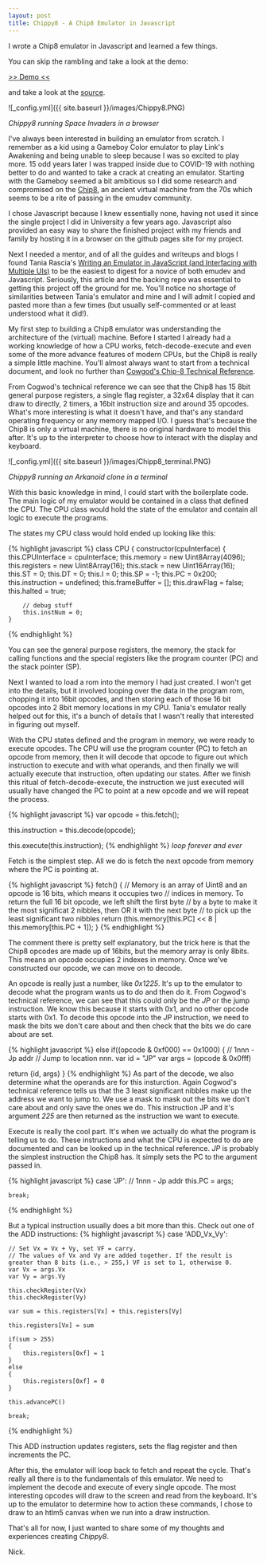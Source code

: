 ```yaml
---
layout: post
title: Chippy8 - A Chip8 Emulator in Javascript
---
```

I wrote a Chip8 emulator in Javascript and learned a few things.

You can skip the rambling and take a look at the demo:

[>> Demo <<](https://narwhaldisco.github.io/Chippy8/)

and take a look at the [source](https://github.com/narwhaldisco/Chippy8).

![_config.yml]({{ site.baseurl }}/images/Chippy8.PNG)

*Chippy8 running Space Invaders in a browser*


   I've always been interested in building an emulator from scratch. I remember as a kid using a Gameboy Color emulator to play Link's Awakening and being unable to sleep because I was so excited to play more. 15 odd years later I was trapped inside due to COVID-19 with nothing better to do and wanted to take a crack at creating an emulator. Starting with the Gameboy seemed a bit ambitious so I did some research and compromised on the [Chip8](https://en.wikipedia.org/wiki/CHIP-8), an ancient virtual machine from the 70s which seems to be a rite of passing in the emudev community.

  I chose Javascript because I knew essentially none, having not used it since the single project I did in University a few years ago. Javascript also provided an easy way to share the finished project with my friends and family by hosting it in a browser on the github pages site for my project.

  Next I needed a mentor, and of all the guides and writeups and blogs I found Tania Rascia's [Writing an Emulator in JavaScript (and Interfacing with Multiple UIs)](https://www.taniarascia.com/writing-an-emulator-in-javascript-chip8/) to be the easiest to digest for a novice of both emudev and Javascript. Seriously, this article and the backing repo was essential to getting this project off the ground for me. You'll notice no shortage of similarities between Tania's emulator and mine and I will admit I copied and pasted more than a few times (but usually self-commented or at least understood what it did!).

  My first step to building a Chip8 emulator was understanding the architecture of the (virtual) machine. Before I started I already had a working knowledge of how a CPU works, fetch-decode-execute and even some of the more advance features of modern CPUs, but the Chip8 is really a simple little machine. You'll almost always want to start from a technical document, and look no further than [Cowgod's Chip-8 Technical Reference](http://devernay.free.fr/hacks/chip8/C8TECH10.HTM).

  From Cogwod's technical reference we can see that the Chip8 has 15 8bit general purpose registers, a single flag register, a 32x64 display that it can draw to directly, 2 timers, a 16bit instruction size and around 35 opcodes. What's more interesting is what it doesn't have, and that's any standard operating frequency or any memory mapped I/O. I guess that's because the Chip8 is only a virtual machine, there is no original hardware to model this after. It's up to the interpreter to choose how to interact with the display and keyboard.
  
![_config.yml]({{ site.baseurl }}/images/Chipp8_terminal.PNG)

*Chippy8 running an Arkanoid clone in a terminal*


  With this basic knowledge in mind, I could start with the boilerplate code. The main logic of my emulator would be contained in a class that defined the CPU. The CPU class would hold the state of the emulator and contain all logic to execute the programs.

The states my CPU class would hold ended up looking like this:

{% highlight javascript %}
class CPU {
    constructor(cpuInterface) {
        this.CPUInterface = cpuInterface;
        this.memory = new Uint8Array(4096);
        this.registers = new Uint8Array(16);
        this.stack = new Uint16Array(16);
        this.ST = 0;
        this.DT = 0;
        this.I = 0;
        this.SP = -1;
        this.PC = 0x200;
        this.instruction = undefined;
        this.frameBuffer = [];
        this.drawFlag = false;
        this.halted = true;
    
        // debug stuff
        this.instNum = 0;
    }
{% endhighlight %}

  You can see the general purpose registers, the memory, the stack for calling functions and the special registers like the program counter (PC) and the stack pointer (SP).

  Next I wanted to load a rom into the memory I had just created. I won't get into the details, but it involved looping over the data in the program rom, chopping it into 16bit opcodes, and then storing each of those 16 bit opcodes into 2 8bit memory locations in my CPU. Tania's emulator really helped out for this, it's a bunch of details that I wasn't really that interested in figuring out myself.
  
  With the CPU states defined and the program in memory, we were ready to execute opcodes. The CPU will use the program counter (PC) to fetch an opcode from memory, then it will decode that opcode to figure out which instruction to execute and with what operands, and then finally we will actually execute that instruction, often updating our states. After we finish this ritual of fetch-decode-execute, the instruction we just executed will usually have changed the PC to point at a new opcode and we will repeat the process.

{% highlight javascript %}
var opcode = this.fetch();

this.instruction = this.decode(opcode);

this.execute(this.instruction);
{% endhighlight %}
*loop forever and ever*

  Fetch is the simplest step. All we do is fetch the next opcode from memory where the PC is pointing at.
  
{% highlight javascript %}
 fetch()
 {
     // Memory is an array of Uint8 and an opcode is 16 bits, which means it occupies two
     // indices in memory. To return the full 16 bit opcode, we left shift the first byte
     // by a byte to make it the most significat 2 nibbles, then OR it with the next byte
     // to pick up the least significant two nibbles
     return (this.memory[this.PC] << 8 | this.memory[this.PC + 1]);
 }
{% endhighlight %}

  The comment there is pretty self explanatory, but the trick here is that the Chip8 opcodes are made up of 16bits, but the memory array is only 8bits. This means an opcode occupies 2 indexes in memory. Once we've constructed our opcode, we can move on to decode.

  An opcode is really just a number, like *0x1225*. It's up to the emulator to decode what the program wants us to do and then do it. From Cogwod's technical reference, we can see that this could only be the *JP* or the jump instruction. We know this because it starts with 0x1, and no other opcode starts with 0x1. To decode this opcode into the *JP* instruction, we need to mask the bits we don't care about and then check that the bits we do care about are set.

{% highlight javascript %}
else if((opcode & 0xf000) == 0x1000)
{
   // 1nnn - Jp addr 
   // Jump to location nnn.
   var id = "JP"
   var args = (opcode & 0x0fff)

   return {id, args}
}
{% endhighlight %}
  As part of the decode, we also determine what the operands are for this insturction. Again Cogwod's technical reference tells us that the 3 least significant nibbles make up the address we want to jump to. We use a mask to mask out the bits we don't care about and only save the ones we do. This instruction JP and it's argument *225* are then returned as the instruction we want to execute.

  Execute is really the cool part. It's when we actually do what the program is telling us to do. These instructions and what the CPU is expected to do are documented and can be looked up in the technical reference. *JP* is probably the simplest instruction the Chip8 has. It simply sets the PC to the argument passed in. 

{% highlight javascript %}
case 'JP':
    // 1nnn - Jp addr 
    this.PC = args;

    break;
{% endhighlight %}

  But a typical instruction usually does a bit more than this. Check out one of the ADD instructions:
{% highlight javascript %}
case 'ADD_Vx_Vy':

    // Set Vx = Vx + Vy, set VF = carry.
    // The values of Vx and Vy are added together. If the result is greater than 8 bits (i.e., > 255,) VF is set to 1, otherwise 0. 
    var Vx = args.Vx
    var Vy = args.Vy

    this.checkRegister(Vx)
    this.checkRegister(Vy)

    var sum = this.registers[Vx] + this.registers[Vy]

    this.registers[Vx] = sum

    if(sum > 255)
    {
        this.registers[0xf] = 1
    }
    else
    {
        this.registers[0xf] = 0
    }

    this.advancePC()

    break;
{% endhighlight %}

  This ADD instruction updates registers, sets the flag register and then increments the PC.

  After this, the emulator will loop back to fetch and repeat the cycle. That's really all there is to the fundamentals of this emulator. We need to implement the decode and execute of every single opcode. The most interesting opcodes will draw to the screen and read from the keyboard. It's up to the emulator to determine how to action these commands, I chose to draw to an htlm5 canvas when we run into a draw instruction.

That's all for now, I just wanted to share some of my thoughts and experiences creating *Chippy8*.

Nick.
